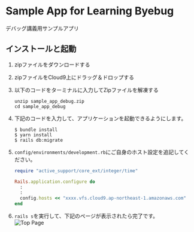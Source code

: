 # Sample App for Learning Byebug  
デバッグ講義用サンプルアプリ  
  
## インストールと起動  
1. zipファイルをダウンロードする  
2. zipファイルをCloud9上にドラッグ＆ドロップする  
3. 以下のコードをターミナルに入力してZipファイルを解凍する  
    ```
    unzip sample_app_debug.zip
    cd sample_app_debug
    ```

4. 下記のコードを入力して、アプリケーションを起動できるようにします。  
    ```
    $ bundle install
    $ yarn install
    $ rails db:migrate
    ```
5. `config/environments/development.rb`にご自身のホスト設定を追記してください。  

    ```ruby
    require "active_support/core_ext/integer/time"
    
    Rails.application.configure do
      :
      :
      config.hosts << "xxxx.vfs.cloud9.ap-northeast-1.amazonaws.com"
    end
    ```

6. `rails s`を実行して、下記のページが表示されたら完了です。  
![Top Page](/sample_app_byebug/readme.png)
